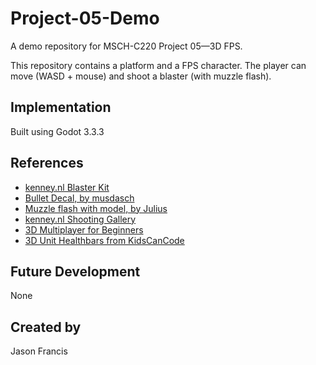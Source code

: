 # Project-05-Demo

A demo repository for MSCH-C220 Project 05—3D FPS.

This repository contains a platform and a FPS character. The player can move (WASD + mouse) and shoot a blaster (with muzzle flash).

## Implementation
Built using Godot 3.3.3

## References
 - [kenney.nl Blaster Kit](https://kenney.nl/assets/blaster-kit)
 - [Bullet Decal, by musdasch](https://opengameart.org/content/bullet-decal)
 - [Muzzle flash with model, by Julius](https://opengameart.org/content/muzzle-flash-with-model)
 - [kenney.nl Shooting Gallery](https://kenney.nl/assets/shooting-gallery)
 - [3D Multiplayer for Beginners](https://www.youtube.com/watch?v=K0luHLZxjBA)
 - [3D Unit Healthbars from KidsCanCode](https://kidscancode.org/godot_recipes/3d/healthbars/)

## Future Development
None

## Created by 
Jason Francis
```
